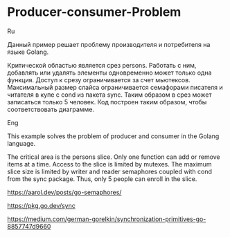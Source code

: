 # Producer-consumer-Problem

Ru

Данный пример решает проблему производителя и потребителя на языке Golang. 

Критической областью является срез persons. Работать с ним, добавлять или удалять элементы одновременно может только одна функция. Доступ к срезу ограничивается за счет мьютексов. Максимальный размер слайса ограничивается семафорами писателя и читателя в купе с cond из пакета sync. Таким образом в срез может записаться только 5 человек. Код построен таким образом, чтобы соответствовать диаграмме.


Eng

This example solves the problem of producer and consumer in the Golang language.

The critical area is the persons slice. Only one function can add or remove items at a time. Access to the slice is limited by mutexes. The maximum slice size is limited by writer and reader semaphores coupled with cond from the sync package. Thus, only 5 people can enroll in the slice.

https://aarol.dev/posts/go-semaphores/

https://pkg.go.dev/sync

https://medium.com/german-gorelkin/synchronization-primitives-go-8857747d9660
